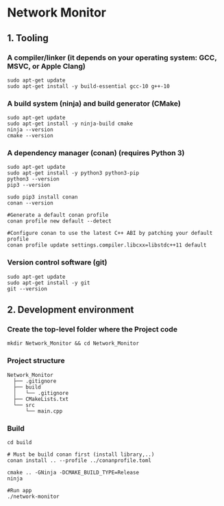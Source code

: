 <h1> Network Monitor </h1>

## 1. Tooling
### A compiler/linker (it depends on your operating system: GCC, MSVC, or Apple Clang)
```shell
sudo apt-get update
sudo apt-get install -y build-essential gcc-10 g++-10
```

### A build system (ninja) and build generator (CMake)
```shell
sudo apt-get update
sudo apt-get install -y ninja-build cmake
ninja --version
cmake --version
```

### A dependency manager (conan) (requires Python 3)
```shell
sudo apt-get update
sudo apt-get install -y python3 python3-pip
python3 --version
pip3 --version

sudo pip3 install conan
conan --version

#Generate a default conan profile
conan profile new default --detect

#Configure conan to use the latest C++ ABI by patching your default profile
conan profile update settings.compiler.libcxx=libstdc++11 default
```

### Version control software (git)
```shell
sudo apt-get update
sudo apt-get install -y git
git --version
```

## 2. Development environment
### Create the top-level folder where the Project code
```shell
mkdir Network_Monitor && cd Network_Monitor
```

### Project structure
```
Network_Monitor
  ├── .gitignore
  ├── build
  │   └── .gitignore
  ├── CMakeLists.txt
  └── src
      └── main.cpp
```

### Build
```shell
cd build

# Must be build conan first (install library,..)
conan install .. --profile ../conanprofile.toml

cmake .. -GNinja -DCMAKE_BUILD_TYPE=Release
ninja

#Run app
./network-monitor
```
